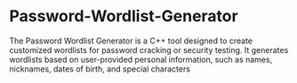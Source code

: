 # Password-Wordlist-Generator
The Password Wordlist Generator is a C++ tool designed to create customized wordlists for password cracking or security testing. It generates wordlists based on user-provided personal information, such as names, nicknames, dates of birth, and special characters
